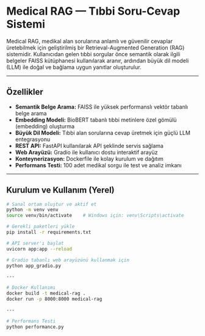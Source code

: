 # Medical RAG — Tıbbi Soru-Cevap Sistemi

Medical RAG, medikal alan sorularına anlamlı ve güvenilir cevaplar üretebilmek için geliştirilmiş bir Retrieval-Augmented Generation (RAG) sistemidir. Kullanıcıdan gelen tıbbi sorgular önce semantik olarak ilgili belgeler FAISS kütüphanesi kullanılarak aranır, ardından büyük dil modeli (LLM) ile doğal ve bağlama uygun yanıtlar oluşturulur.

---

## Özellikler

- **Semantik Belge Arama:** FAISS ile yüksek performanslı vektör tabanlı belge arama  
- **Embedding Modeli:** BioBERT tabanlı tıbbi metinlere özel gömülü (embedding) oluşturma  
- **Büyük Dil Modeli:** Tıbbi alan sorularına cevap üretmek için güçlü LLM entegrasyonu  
- **REST API:** FastAPI kullanılarak API şeklinde servis sağlama  
- **Web Arayüzü:** Gradio ile kullanıcı dostu interaktif arayüz  
- **Konteynerizasyon:** Dockerfile ile kolay kurulum ve dağıtım  
- **Performans Testi:** 100 adet medikal sorgu ile test ve analiz imkanı  

---

## Kurulum ve Kullanım (Yerel)

```bash
# Sanal ortam oluştur ve aktif et
python -m venv venv
source venv/bin/activate    # Windows için: venv\Scripts\activate

# Gerekli paketleri yükle
pip install -r requirements.txt

# API server'ı başlat
uvicorn app:app --reload

# Gradio tabanlı web arayüzünü kullanmak için
python app_gradio.py

---

# Docker Kullanımı
docker build -t medical-rag .
docker run -p 8000:8000 medical-rag

---

# Performans Testi
python performance.py


